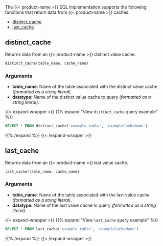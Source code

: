 
The {{< product-name >}} SQL implementation supports the following functions
that return data from {{< product-name >}} caches.

- [distinct_cache](#distinct_cache)
- [last_cache](#last_cache)

## distinct_cache

Returns data from an {{< product-name >}} distinct value cache.

```sql
distinct_cache(table_name, cache_name)
```

### Arguments

- **table_name**: Name of the table associated with the distinct value cache
  _(formatted as a string literal)_.
- **datatype**: Name of the distinct value cache to query 
  _(formatted as a string literal)_.

{{< expand-wrapper >}}
{{% expand "View `distinct_cache` query example" %}}

```sql
SELECT * FROM distinct_cache('example_table', 'exampleCacheName')
```

{{% /expand %}}
{{< /expand-wrapper >}}

## last_cache

Returns data from an {{< product-name >}} last value cache.

```sql
last_cache(table_name, cache_name)
```

### Arguments

- **table_name**: Name of the table associated with the last value cache
  _(formatted as a string literal)_.
- **datatype**: Name of the last value cache to query 
  _(formatted as a string literal)_.

{{< expand-wrapper >}}
{{% expand "View `last_cache` query example" %}}

```sql
SELECT * FROM last_cache('example_table', 'exampleCacheName')
```

{{% /expand %}}
{{< /expand-wrapper >}}
